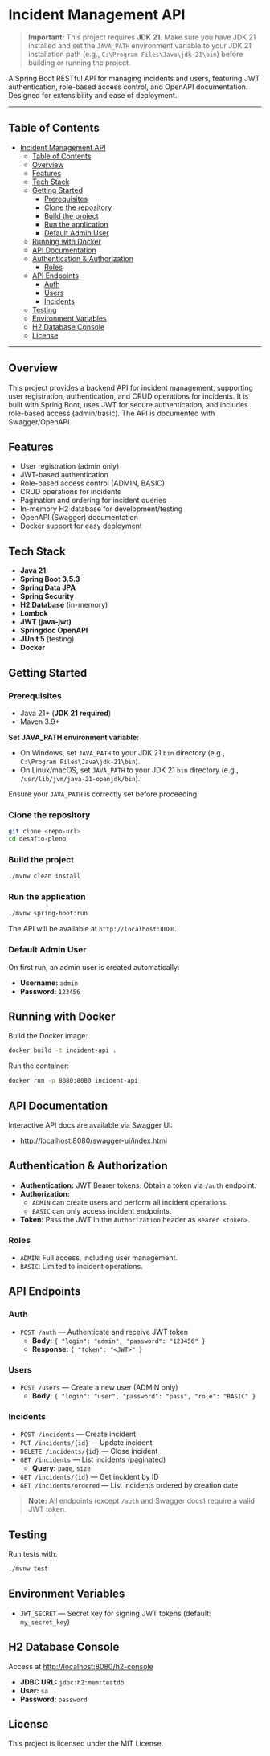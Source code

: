 # Incident Management API

> **Important:** This project requires **JDK 21**. Make sure you have JDK 21 installed and set the `JAVA_PATH` environment variable to your JDK 21 installation path (e.g., `C:\Program Files\Java\jdk-21\bin`) before building or running the project.

A Spring Boot RESTful API for managing incidents and users, featuring JWT authentication, role-based access control, and OpenAPI documentation. Designed for extensibility and ease of deployment.

---

## Table of Contents
- [Incident Management API](#incident-management-api)
  - [Table of Contents](#table-of-contents)
  - [Overview](#overview)
  - [Features](#features)
  - [Tech Stack](#tech-stack)
  - [Getting Started](#getting-started)
    - [Prerequisites](#prerequisites)
    - [Clone the repository](#clone-the-repository)
    - [Build the project](#build-the-project)
    - [Run the application](#run-the-application)
    - [Default Admin User](#default-admin-user)
  - [Running with Docker](#running-with-docker)
  - [API Documentation](#api-documentation)
  - [Authentication \& Authorization](#authentication--authorization)
    - [Roles](#roles)
  - [API Endpoints](#api-endpoints)
    - [Auth](#auth)
    - [Users](#users)
    - [Incidents](#incidents)
  - [Testing](#testing)
  - [Environment Variables](#environment-variables)
  - [H2 Database Console](#h2-database-console)
  - [License](#license)

---

## Overview
This project provides a backend API for incident management, supporting user registration, authentication, and CRUD operations for incidents. It is built with Spring Boot, uses JWT for secure authentication, and includes role-based access (admin/basic). The API is documented with Swagger/OpenAPI.

## Features
- User registration (admin only)
- JWT-based authentication
- Role-based access control (ADMIN, BASIC)
- CRUD operations for incidents
- Pagination and ordering for incident queries
- In-memory H2 database for development/testing
- OpenAPI (Swagger) documentation
- Docker support for easy deployment

## Tech Stack
- **Java 21**
- **Spring Boot 3.5.3**
- **Spring Data JPA**
- **Spring Security**
- **H2 Database** (in-memory)
- **Lombok**
- **JWT (java-jwt)**
- **Springdoc OpenAPI**
- **JUnit 5** (testing)
- **Docker**

## Getting Started

### Prerequisites
- Java 21+ (**JDK 21 required**)
- Maven 3.9+

**Set JAVA_PATH environment variable:**
- On Windows, set `JAVA_PATH` to your JDK 21 `bin` directory (e.g., `C:\Program Files\Java\jdk-21\bin`).
- On Linux/macOS, set `JAVA_PATH` to your JDK 21 `bin` directory (e.g., `/usr/lib/jvm/java-21-openjdk/bin`).

Ensure your `JAVA_PATH` is correctly set before proceeding.

### Clone the repository
```bash
git clone <repo-url>
cd desafio-pleno
```

### Build the project
```bash
./mvnw clean install
```

### Run the application
```bash
./mvnw spring-boot:run
```

The API will be available at `http://localhost:8080`.

### Default Admin User
On first run, an admin user is created automatically:
- **Username:** `admin`
- **Password:** `123456`

## Running with Docker

Build the Docker image:
```bash
docker build -t incident-api .
```

Run the container:
```bash
docker run -p 8080:8080 incident-api
```

## API Documentation

Interactive API docs are available via Swagger UI:
- [http://localhost:8080/swagger-ui/index.html](http://localhost:8080/swagger-ui/index.html)

## Authentication & Authorization

- **Authentication:** JWT Bearer tokens. Obtain a token via `/auth` endpoint.
- **Authorization:**
  - `ADMIN` can create users and perform all incident operations.
  - `BASIC` can only access incident endpoints.
- **Token:** Pass the JWT in the `Authorization` header as `Bearer <token>`.

### Roles
- `ADMIN`: Full access, including user management.
- `BASIC`: Limited to incident operations.

## API Endpoints

### Auth
- `POST /auth` — Authenticate and receive JWT token
  - **Body:** `{ "login": "admin", "password": "123456" }`
  - **Response:** `{ "token": "<JWT>" }`

### Users
- `POST /users` — Create a new user (ADMIN only)
  - **Body:** `{ "login": "user", "password": "pass", "role": "BASIC" }`

### Incidents
- `POST /incidents` — Create incident
- `PUT /incidents/{id}` — Update incident
- `DELETE /incidents/{id}` — Close incident
- `GET /incidents` — List incidents (paginated)
  - **Query:** `page`, `size`
- `GET /incidents/{id}` — Get incident by ID
- `GET /incidents/ordered` — List incidents ordered by creation date

> **Note:** All endpoints (except `/auth` and Swagger docs) require a valid JWT token.

## Testing

Run tests with:
```bash
./mvnw test
```

## Environment Variables

- `JWT_SECRET` — Secret key for signing JWT tokens (default: `my_secret_key`)

## H2 Database Console

Access at [http://localhost:8080/h2-console](http://localhost:8080/h2-console)
- **JDBC URL:** `jdbc:h2:mem:testdb`
- **User:** `sa`
- **Password:** `password`

## License

This project is licensed under the MIT License.
